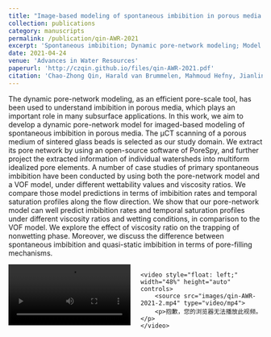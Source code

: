 ```yaml
---
title: "Image-based modeling of spontaneous imbibition in porous media by a dynamic pore network model"
collection: publications
category: manuscripts
permalink: /publication/qin-AWR-2021
excerpt: 'Spontaneous imbibition; Dynamic pore-network modeling; Model validation'
date: 2021-04-24
venue: 'Advances in Water Resources'
paperurl: 'http://czqin.github.io/files/qin-AWR-2021.pdf'
citation: 'Chao-Zhong Qin, Harald van Brummelen, Mahmoud Hefny, Jianlin Zhao, Image-based modeling of spontaneous imbibition in porous media by a dynamic pore network model, Advances in Water Resources, 152, 103932, 2021, https://doi.org/10.1016/j.advwatres.2021.103932.'
---
```


The dynamic pore-network modeling, as an efficient pore-scale tool, has been used to understand imbibition in porous media, which plays an important role in many subsurface applications. In this work, we aim to develop a dynamic pore-network model for imaged-based modeling of spontaneous imbibition in porous media. The μCT scanning of a porous medium of sintered glass beads is selected as our study domain. We extract its pore network by using an open-source software of PoreSpy, and further project the extracted information of individual watersheds into multiform idealized pore elements. A number of case studies of primary spontaneous imbibition have been conducted by using both the pore-network model and a VOF model, under different wettability values and viscosity ratios. We compare those model predictions in terms of imbibition rates and temporal saturation profiles along the flow direction. We show that our pore-network model can well predict imbibition rates and temporal saturation profiles under different viscosity ratios and wetting conditions, in comparison to the VOF model. We explore the effect of viscosity ratio on the trapping of nonwetting phase. Moreover, we discuss the difference between spontaneous imbibition and quasi-static imbibition in terms of pore-filling mechanisms.

<div style="overflow: auto;">
    <video style="float: left; margin-right: 20px;" width="48%" height="auto" controls>
        <source src="images/qin-AWR-2021-1.mp4" type="video/mp4">
        <p>抱歉，您的浏览器无法播放此视频。</p>
    </video>

    <video style="float: left;" width="48%" height="auto" controls>
        <source src="images/qin-AWR-2021-2.mp4" type="video/mp4">
        <p>抱歉，您的浏览器无法播放此视频。</p>
    </video>
</div>
